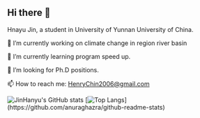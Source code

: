 ## Hi there 👋

Hnayu Jin, a student in University of Yunnan University of China.

🔭 I’m currently working on climate change in region river basin 

🌱 I’m currently learning program speed up.

🤔 I’m looking for Ph.D positions.

📫 How to reach me: HenryChin2006@gmail.com

![JinHanyu's GitHub stats](https://github-readme-stats.vercel.app/api?username=koni2020&hide=contribs&show_icons=true&theme=onedark)
[![Top Langs]([https://github-readme-stats.vercel.app/api/top-langs/?username=koni2020&hide=javascript,html&layout=compact](https://github-readme-stats.vercel.app/api/top-langs/?username=koni2020&hide_progress=true))](https://github.com/anuraghazra/github-readme-stats)

